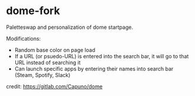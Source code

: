 # dome-fork

Paletteswap and personalization of dome startpage.

Modifications:
* Random base color on page load
* If a URL (or psuedo-URL) is entered into the search bar, it will go to that URL instead of searching it
* Can launch specific apps by entering their names into search bar (Steam, Spotify, Slack)

credit: https://gitlab.com/Capuno/dome

